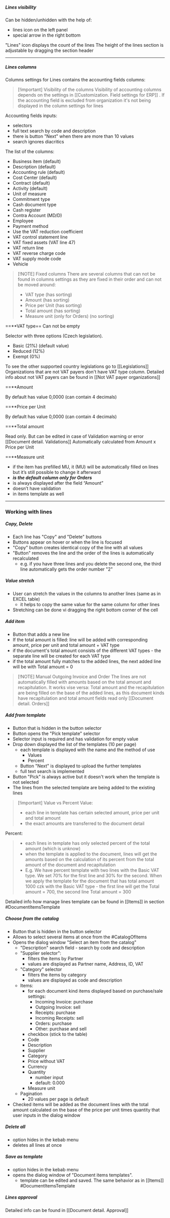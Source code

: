 
##### Lines visibility

Can be hidden/unhidden with the help of:
* lines icon on the left panel
* special arrow in the right bottom

"Lines" icon displays the count of the lines
The height of the lines section is adjustable by dragging the section header

---


##### Lines columns

Columns settings for Lines contains the accounting fields columns:


> [!important] Visibility of the columns
> Visibility of accounting columns depends on the settings in [[Customization. Field settings for ERP]] . If the accounting field is excluded from organization it's not being displayed in the column settings for lines

Accounting fields inputs:
* selectors
* full text search by code and description
* there is button "Next" when there are more than 10 values 
* search ignores diacritics

The list of the columns:
* Business item (default)
* Description (default)
* Accounting rule (default)
* Cost Center (default)
* Contract (default)
* Activity (default)
* Unit of measure
* Commitment type
* Cash document type
* Cash register
* Contra Account (MD/D)
* Employee
* Payment method
* Use the VAT reduction coefficient
* VAT control statement line
* VAT fixed assets (VAT line 47)
* VAT return line
* VAT reverse charge code
* VAT supply mode code
* Vehicle


> [!NOTE] Fixed columns
> There are several columns that can not be found in columns settings as they are fixed in their order and can not be moved around:
> * VAT type (has sorting)
> * Amount (has sorting)
> * Price per Unit (has sorting)
> * Total amount (has sorting)
> * Measure unit (only for Orders) (no sorting)


==**VAT type==
Can not be empty

Selector with three options (Czech legislation).
* Basic (21%) (default value)
* Reduced (12%)
* Exempt (0%)

To see the other supported country legislations go to [[Legislations]]
Organizations that are not VAT payers don't have VAT type column. Detailed info about not VAT payers can be found in [[Not VAT payer organizations]]

==**Amount

By default has value 0,0000 (can contain 4 decimals)

==**Price per Unit

By default has value 0,0000 (can contain 4 decimals)

==**Total amount

Read only. But can be edited in case of Validation warning or error [[Document detail. Validations]]
Automatically calculated from Amount x Price per Unit

==**Measure unit

- if the item has prefilled MU, it (MU) will be automatically filled on lines but it’s still possible to change it afterward
- ***is the default column only for Orders***
- is always displayed after the field “Amount”
- doesn’t have validation
- in items template as well

---

### Working with lines

##### Copy, Delete
* Each line has "Copy" and "Delete" buttons
* Buttons appear on hover or when the line is focused
* "Copy" button creates identical copy of the line with all values
* "Button" removes the line and the order of the lines is automatically recalculated
	* e.g. if you have three lines and you delete the second one, the third line automatically gets the order number "2"

##### Value stretch
* User can stretch the values in the columns to another lines (same as in EXCEL table)
	* it helps to copy the same value for the same column for other lines
* Stretching can be done vi dragging the right bottom corner of the cell 


##### Add item
* Button that adds a new line 
* If the total amount is filled: line will be added with corresponding amount, price per unit and total amount + VAT type
* if the document's total amount consists of the different VAT types - the separate line will be created for each VAT type
* if the total amount fully matches to the added lines, the next added line will be with Total amount = 0


> [!NOTE] Manual Outgoing Invoice and Order
> The lines are not automatically filled with amounts based on the total amount and recapitulation. It works vise versa: Total amount and the recapitulation are being filled on the base of the added lines, as this document kinds have recapitulation and total amount fields read only [[Document detail. Orders]] 

##### Add from template
* Button that is hidden in the button selector
* Button opens the "Pick template" selector
* Selector input is required and has validation for empty value
* Drop down displayed the list of the templates (10 per page)
	* each template is displayed with the name and the method of use
		* Values 
		* Percent 
	* Button "Next" is displayed to upload the further templates
	* full text search is implemented
* Button "Pick" is always active but it doesn't work when the template is not selected
* The lines from the selected template are being added to the existing lines

> [!important] Value vs Percent 
Value:
> * each line in template has certain selected amount, price per unit and total amount
> * the exact amounts are transferred to the document detail
> 
Percent:
> * each lines in template has only selected percent of the total amount (which is unknow)
> * when the template is applied to the document, lines will get the amounts based on the calculation of its percent from the total amount of the document and recapitulation
> * E.g. We have percent template with two lines with the Basic VAT type. We set 70% for the first line and 30% for the second. When we apply the template for the document that has total amount 1000 czk with the Basic VAT type - the first line will get the Total amount = 700, the second line Total amount = 300


Detailed info how manage lines template  can be found in [[Items]] in section #DocumentItemsTemplate 


##### Choose from the catalog
* Button that is hidden in the button selector
* Allows to select several items at once from the #CatalogOfItems 
* Opens the dialog window "Select an item from the catalog"
	* "Description" search field - search by code and description
	* "Supplier selector":
		* filters the items by Partner
		* values are displayed as Partner name, Address, ID, VAT
	* "Category" selector 
		* filters the items by category
		* values are displayed as code and description
	* Items:
		* for each document kind items displayed based on purchase/sale settings:
		    - Incoming Invoice: purchase
		    - Outgoing Invoice: sell
		    - Receipts: purchase
		    - Incoming Receipts: sell
		    - Orders: purchase
		    - Other: purchase and sell
		* checkbox (stick to the table)
		* Code
		* Description
		* Supplier
		* Category
		* Price without VAT
		* Currency
		* Quantity
			* number input 
			* default: 0.000
		* Measure unit
	* Pagination
		* 20 values per page is default
* Checked items will be added as the document lines with the total amount calculated on the base of the price per unit times quantity that user inputs in the dialog window


##### Delete all
* option hides in the kebab menu
* deletes all lines at once

##### Save as template
* option hides in the kebab menu
* opens the dialog window of  "Document items templates". 
	* template can be edited and saved. The same behavior as in [[Items]] #DocumentItemsTemplate 

##### Lines approval

Detailed info can be found in [[Document detail. Approval]]

